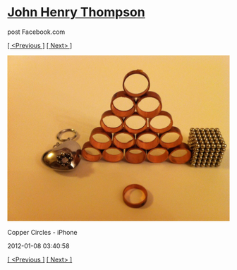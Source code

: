 # [John Henry Thompson](../README.md)
post Facebook.com

[[ <Previous ]](2012-01-08-2.md) [[ Next> ]](2012-01-08-4.md)

[![](../media/2012-01-08/Copper-Circles-iPhone-2.jpg)](../README.md)

Copper Circles - iPhone

2012-01-08 03:40:58

[[ <Previous ]](2012-01-08-2.md) [[ Next> ]](2012-01-08-4.md)